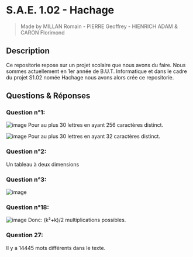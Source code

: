 # S.A.E. 1.02 - Hachage
 > Made by MILLAN Romain - PIERRE Geoffrey - HIENRICH ADAM & CARON Florimond

 ## Description
 Ce repositorie repose sur un projet scolaire que nous avons du faire. Nous sommes actuellement en 1er année de B.U.T. Informatique et dans le cadre du projet S1.02 nomée Hachage nous avons alors crée ce repositorie.
 
 ## Questions & Réponses
 ### Question n°1:
  ![image](https://user-images.githubusercontent.com/42139000/149302375-7b4584db-085b-4fe3-ad2d-253c673fb3de.png)
 Pour au plus 30 lettres en ayant 256 caractères distinct.

  ![image](https://user-images.githubusercontent.com/42139000/149302508-fc60a9dd-fc7d-45e8-9c78-ccba99718700.png)
 Pour au plus 30 lettres en ayant 32 caractères distinct.
 
  ### Question n°2:
  Un tableau à deux dimensions
  
  ### Question n°3:
  ![image](https://user-images.githubusercontent.com/42139000/149305834-244be9e3-5fff-4402-895f-f05cb34daaa2.png)
  
  ### Question n°18:
  ![image](https://user-images.githubusercontent.com/42139000/149305889-3ef69695-ce1c-490b-8be2-803b3034a00f.png)
  Donc: (k²+k)/2 multiplications possibles.
 
  ### Question 27:
  Il y a 14445 mots différents dans le texte.
